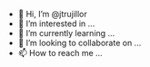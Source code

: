 - 👋 Hi, I’m @jtrujillor
- 👀 I’m interested in ...
- 🌱 I’m currently learning ...
- 💞️ I’m looking to collaborate on ...
- 📫 How to reach me ...

<!---
jtrujillor/jtrujillor is a ✨ special ✨ repository because its `README.md` (this file) appears on your GitHub profile.
You can click the Preview link to take a look at your changes.
--->
